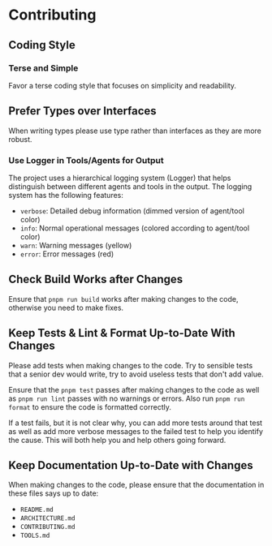 # Contributing

## Coding Style

### Terse and Simple

Favor a terse coding style that focuses on simplicity and readability.

## Prefer Types over Interfaces

When writing types please use type rather than interfaces as they are more robust.

### Use Logger in Tools/Agents for Output

The project uses a hierarchical logging system (Logger) that helps distinguish between different agents and tools in the output. The logging system has the following features:

- `verbose`: Detailed debug information (dimmed version of agent/tool color)
- `info`: Normal operational messages (colored according to agent/tool color)
- `warn`: Warning messages (yellow)
- `error`: Error messages (red)

## Check Build Works after Changes

Ensure that `pnpm run build` works after making changes to the code, otherwise you need to make fixes.

## Keep Tests & Lint & Format Up-to-Date With Changes

Please add tests when making changes to the code. Try to sensible tests that a senior dev would write, try to avoid useless tests that don't add value.

Ensure that the `pnpm test` passes after making changes to the code as well as `pnpm run lint` passes with no warnings or errors. Also run `pnpm run format` to ensure the code is formatted correctly.

If a test fails, but it is not clear why, you can add more tests around that test as well as add more verbose messages to the failed test to help you identify the cause. This will both help you and help others going forward.

## Keep Documentation Up-to-Date with Changes

When making changes to the code, please ensure that the documentation in these files says up to date:

- `README.md`
- `ARCHITECTURE.md`
- `CONTRIBUTING.md`
- `TOOLS.md`